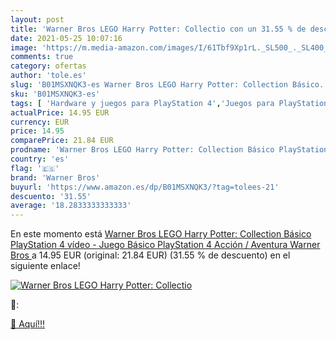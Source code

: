 ```yaml
---
layout: post
title: 'Warner Bros LEGO Harry Potter: Collectio con un 31.55 % de descuento'
date: 2021-05-25 10:07:16
image: 'https://m.media-amazon.com/images/I/61Tbf9Xp1rL._SL500_._SL400_.jpg'
comments: true
category: ofertas
author: 'tole.es'
slug: 'B01MSXNQK3-es Warner Bros LEGO Harry Potter: Collection Básico...'
sku: 'B01MSXNQK3-es'
tags: [ 'Hardware y juegos para PlayStation 4','Juegos para PlayStation 4','Videojuegos','lego','playstation','warner bros', ]
actualPrice: 14.95 EUR
currency: EUR
price: 14.95
comparePrice: 21.84 EUR
prodname: 'Warner Bros LEGO Harry Potter: Collection Básico PlayStation 4 vídeo - Juego  Básico  PlayStation 4  Acción / Aventura  Warner Bros '
country: 'es'
flag: '🇪🇸'
brand: 'Warner Bros'
buyurl: 'https://www.amazon.es/dp/B01MSXNQK3/?tag=tolees-21'
descuento: '31.55'
average: '18.2833333333333'
---
```


En este momento está [Warner Bros LEGO Harry Potter: Collection Básico PlayStation 4 vídeo - Juego  Básico  PlayStation 4  Acción / Aventura  Warner Bros ](https://www.amazon.es/dp/B01MSXNQK3/?tag=tolees-21) a 14.95 EUR (original: 21.84 EUR) (31.55 %  de descuento) en el siguiente enlace!

[![Warner Bros LEGO Harry Potter: Collectio](https://m.media-amazon.com/images/I/61Tbf9Xp1rL._SL500_._SL400_.jpg)](https://www.amazon.es/dp/B01MSXNQK3/?tag=tolees-21)

🔎:


[🛒 Aquí!!!](https://www.amazon.es/dp/B01MSXNQK3/?tag=tolees-21)
